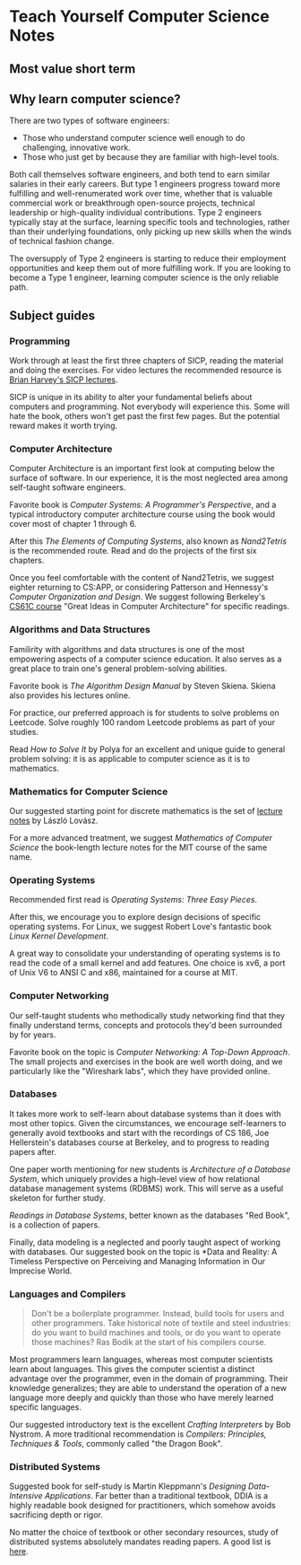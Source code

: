 # Teach Yourself Computer Science Notes

## Most value short term

## Why learn computer science?
There are two types of software engineers:
* Those who understand computer science well enough to do challenging, innovative work.
* Those who just get by because they are familiar with high-level tools.

Both call themselves software engineers, and both tend to earn similar salaries in their early careers.
But type 1 engineers progress toward more fulfilling and well-renumerated work over time, whether that is valuable commercial work or breakthrough open-source projects, technical leadership or high-quality individual contributions.
Type 2 engineers typically stay at the surface, learning specific tools and technologies, rather than their underlying foundations, only picking up new skills when the winds of technical fashion change.

The oversupply of Type 2 engineers is starting to reduce their employment opportunities and keep them out of more fulfilling work.
If you are looking to become a Type 1 engineer, learning computer science is the only reliable path.

## Subject guides
### Programming
Work through at least the first three chapters of SICP, reading the material and doing the exercises.
For video lectures the recommended resource is [Brian Harvey's SICP lectures](https://archive.org/details/ucberkeley-webcast-PL3E89002AA9B9879E?sort=titleSorter).

SICP is unique in its ability to alter your fundamental beliefs about computers and programming.
Not everybody will experience this.
Some will hate the book, others won't get past the first few pages.
But the potential reward makes it worth trying.

### Computer Architecture
Computer Architecture is an important first look at computing below the surface of software. 
In our experience, it is the most neglected area among self-taught software engineers.

Favorite book is *Computer Systems: A Programmer's Perspective*, and a typical introductory computer architecture course using the book would cover most of chapter 1 through 6. 

After this *The Elements of Computing Systems*, also known as *Nand2Tetris* is the recommended route.
Read and do the projects of the first six chapters.

Once you feel comfortable with the content of Nand2Tetris, we suggest eighter returning to CS:APP, or considering Patterson and Hennessy's *Computer Organization and Design*.
We suggest following Berkeley's [CS61C course](http://inst.eecs.berkeley.edu/~cs61c/sp15/) "Great Ideas in Computer Architecture" for specific readings.

### Algorithms and Data Structures
Familirity with algorithms and data structures is one of the most empowering aspects of a computer science education.
It also serves as a great place to train one's general problem-solving abilities. 

Favorite book is *The Algorithm Design Manual* by Steven Skiena.
Skiena also provides his lectures online.

For practice, our preferred approach is for students to solve problems on Leetcode.
Solve roughly 100 random Leetcode problems as part of your studies.

Read *How to Solve It* by Polya for an excellent and unique guide to general problem solving: it is as applicable to computer science as it is to mathematics.

### Mathematics for Computer Science
Our suggested starting point for discrete mathematics is the set of [lecture notes](https://cims.nyu.edu/~regev/teaching/discrete_math_fall_2005/dmbook.pdf) by László Lovász.

For a more advanced treatment, we suggest *Mathematics of Computer Science* the book-length lecture notes for the MIT course of the same name.

### Operating Systems
Recommended first read is *Operating Systems: Three Easy Pieces*.

After this, we encourage you to explore design decisions of specific operating systems.
For Linux, we suggest Robert Love's fantastic book *Linux Kernel Development*.

A great way to consolidate your understanding of operating systems is to read the code of a small kernel and add features.
One choice is xv6, a port of Unix V6 to ANSI C and x86, maintained for a course at MIT.

### Computer Networking
Our self-taught students who methodically study networking find that they finally understand terms, concepts and protocols they'd been surrounded by for years.

Favorite book on the topic is *Computer Networking: A Top-Down Approach*.
The small projects and exercises in the book are well worth doing, and we particularly like the "Wireshark labs", which they have provided online.

### Databases
It takes more work to self-learn about database systems than it does with most other topics. 
Given the circumstances, we encourage self-learners to generally avoid textbooks and start with the recordings of CS 186, Joe Hellerstein's databases course at Berkeley, and to progress to reading papers after.

One paper worth mentioning for new students is *Architecture of a Database System*, which uniquely provides a high-level view of how relational database management systems (RDBMS) work.
This will serve as a useful skeleton for further study.

*Readings in Database Systems*, better known as the databases "Red Book", is a collection of papers.

Finally, data modeling is a neglected and poorly taught aspect of working with databases.
Our suggested book on the topic is *Data and Reality: A Timeless Perspective on Perceiving and Managing Information in Our Imprecise World.

### Languages and Compilers
> Don't be a boilerplate programmer. Instead, build tools for users and other programmers. Take historical note of textile and steel industries: do you want to build machines and tools, or do you want to operate those machines?
> Ras Bodik at the start of his compilers course.

Most programmers learn languages, whereas most computer scientists learn about languages.
This gives the computer scientist a distinct advantage over the programmer, even in the domain of programming.
Their knowledge generalizes; they are able to understand the operation of a new language more deeply and quickly than those who have merely learned specific languages.

Our suggested introductory text is the excellent *Crafting Interpreters* by Bob Nystrom.
A more traditional recommendation is *Compilers: Principles, Techniques & Tools*, commonly called "the Dragon Book".


### Distributed Systems
Suggested book for self-study is Martin Kleppmann's *Designing Data-Intensive Applications*.
Far better than a traditional textbook, DDIA is a highly readable book designed for practitioners, which somehow avoids sacrificing depth or rigor.

No matter the choice of textbook or other secondary resources, study of distributed systems absolutely mandates reading papers.
A good list is [here](http://dsrg.pdos.csail.mit.edu/papers/).

